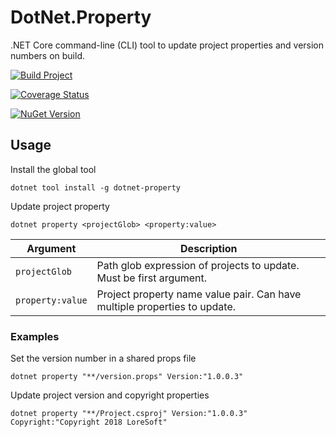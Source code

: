 # DotNet.Property

.NET Core command-line (CLI) tool to update project properties and version numbers on build.

[![Build Project](https://github.com/loresoft/DotNet.Property/actions/workflows/dotnet.yml/badge.svg)](https://github.com/loresoft/DotNet.Property/actions/workflows/dotnet.yml)

[![Coverage Status](https://coveralls.io/repos/github/loresoft/DotNet.Property/badge.svg)](https://coveralls.io/github/loresoft/DotNet.Property)

[![NuGet Version](https://img.shields.io/nuget/v/dotnet-property.svg?style=flat-square)](https://www.nuget.org/packages/dotnet-property/)

## Usage

Install the global tool

    dotnet tool install -g dotnet-property

Update project property

    dotnet property <projectGlob> <property:value>

| Argument  | Description |
| ------------- | ------------- |
| `projectGlob` | Path glob expression of projects to update.  Must be first argument.  |
| `property:value`  | Project property name value pair. Can have multiple properties to update.  |

### Examples

Set the version number in a shared props file

    dotnet property "**/version.props" Version:"1.0.0.3"

Update project version and copyright properties

    dotnet property "**/Project.csproj" Version:"1.0.0.3" Copyright:"Copyright 2018 LoreSoft"
